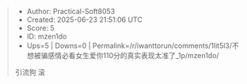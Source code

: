 > - Author: Practical-Soft8053
> - Created: 2025-06-23 21:51:06 UTC
> - Score: 5
> - ID: mzen1do
> - Ups=5 | Downs=0 | Permalink=/r/iwanttorun/comments/1lit5l3/不想被骗感情必看女生爱你110分的真实表现太准了_1p/mzen1do/
>
> 引流狗 滚
